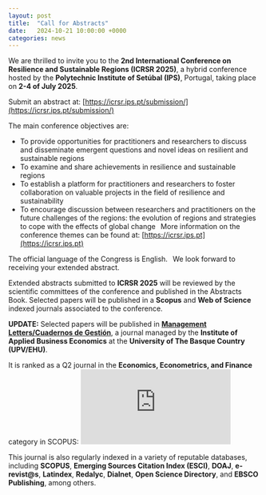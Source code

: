 ```yaml
---
layout: post
title:  "Call for Abstracts"
date:   2024-10-21 10:00:00 +0000
categories: news
---
```


We are thrilled to invite you to the **2nd International Conference on Resilience and Sustainable Regions (ICRSR 2025)**, a hybrid conference hosted by the **Polytechnic Institute of Setúbal (IPS)**, Portugal, taking place on **2-4 of July 2025**. 

Submit an abstract at: [https://icrsr.ips.pt/submission/](https://icrsr.ips.pt/submission/)
 
The main conference objectives are:  
- To provide opportunities for practitioners and researchers to discuss and disseminate emergent
questions and novel ideas on resilient and sustainable regions 
- To examine and share achievements in resilience and sustainable regions 
- To establish a platform for practitioners and researchers to foster collaboration on valuable projects in the field of resilience and sustainability
- To encourage discussion between researchers and practitioners on the future challenges of the regions: the evolution of regions and strategies to cope with the effects of global change 
  
More information on the conference themes can be found at: [https://icrsr.ips.pt](https://icrsr.ips.pt)
 
The official language of the Congress is English. 
  
We look forward to receiving your extended abstract.  
 
Extended abstracts submitted to **ICRSR 2025** will be reviewed by the scientific committees of the conference
and published in the Abstracts Book. Selected papers will be published in a **Scopus** and **Web of Science** indexed journals associated to the conference.

**UPDATE:**
Selected papers will be published in [**Management Letters/Cuadernos de Gestión**](https://ojs.ehu.eus/index.php/CG/user/setLocale/en_US?source=%2Findex.php%2FCG), a journal managed by the **Institute of Applied Business Economics** at the **University of The Basque Country (UPV/EHU)**.

It is ranked as a Q2 journal in the **Economics, Econometrics, and Finance** category in SCOPUS:
[![SCImago Journal & Country Rank](https://www.scimagojr.com/journal_img.php?id=19400157150)](https://www.scimagojr.com/journalsearch.php?q=19400157150&amp;tip=sid&amp;exact=no)

This journal is also regularly indexed in a variety of reputable databases, including **SCOPUS**, **Emerging Sources Citation Index (ESCI)**, **DOAJ**, **e-revist@s**, **Latindex**, **Redalyc**, **Dialnet**, **Open Science Directory**, and **EBSCO Publishing**, among others.